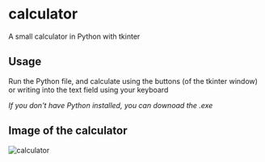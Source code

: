 # calculator
A small calculator in Python with tkinter

## Usage
Run the Python file, and calculate using the buttons (of the tkinter window) or writing into the text field using your keyboard

*If you don't have Python installed, you can downoad the .exe*

## Image of the calculator

![calculator](https://user-images.githubusercontent.com/88271311/127914793-e2d49307-fd67-413a-bda6-e7ccbb5496fd.png)
